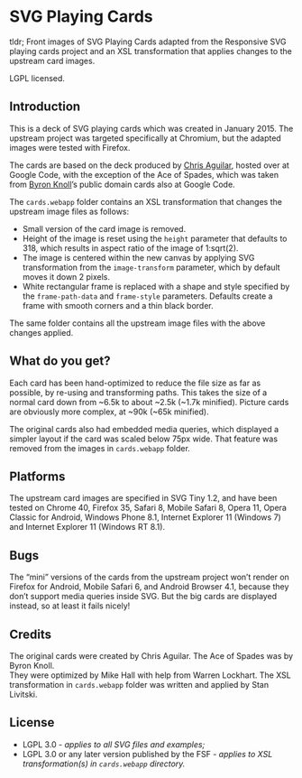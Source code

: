 SVG Playing Cards
=================

tldr; Front images of SVG Playing Cards adapted from the Responsive SVG playing cards project and an XSL transformation that applies changes to the upstream card images.

LGPL licensed.

Introduction
------------
This is a deck of SVG playing cards which was created in January 2015. The upstream project was targeted specifically at Chromium, but the adapted images were tested with Firefox.

The cards are based on the deck produced by [Chris Aguilar](https://code.google.com/p/vectorized-playing-cards/), hosted over at Google Code, with the exception of the Ace of Spades, which was taken from [Byron Knoll](https://code.google.com/p/vector-playing-cards/)’s public domain cards also at Google Code.

The `cards.webapp` folder contains an XSL transformation that changes the upstream image files as follows:

 - Small version of the card image is removed.
 - Height of the image is reset using the `height` parameter that defaults
   to 318, which results in aspect ratio of the image of 1:sqrt(2).
 - The image is centered within the new canvas by applying SVG transformation
   from the `image-transform` parameter, which by default moves it down 2
   pixels.
 - White rectangular frame is replaced with a shape and style specified by
   the `frame-path-data` and `frame-style` parameters. Defaults create a
   frame with smooth corners and a thin black border.

The same folder contains all the upstream image files with the above changes applied.

What do you get?
----------------
Each card has been hand-optimized to reduce the file size as far as possible, by re-using and transforming paths. This takes the size of a normal card down from ~6.5k to about ~2.5k (~1.7k minified).  Picture cards are obviously more complex, at ~90k (~65k minified).

The original cards also had embedded media queries, which displayed a simpler layout if the card was scaled below 75px wide. That feature was removed from the images in `cards.webapp` folder.

Platforms
---------
The upstream card images are specified in SVG Tiny 1.2, and have been tested on Chrome 40, Firefox 35, Safari 8, Mobile Safari 8, Opera 11, Opera Classic for Android, Windows Phone 8.1, Internet Explorer 11 (Windows 7) and Internet Explorer 11 (Windows RT 8.1).

Bugs
----
The “mini” versions of the cards from the upstream project won’t render on Firefox for Android, Mobile Safari 6, and Android Browser 4.1, because they don’t support media queries inside SVG. But the big cards are displayed instead, so at least it fails nicely!

Credits
-------

The original cards were created by Chris Aguilar. The Ace of Spades was by Byron Knoll.<br>
They were optimized by Mike Hall with help from Warren Lockhart. The XSL transformation in `cards.webapp` folder was written and applied by Stan Livitski.

License
-------

 - LGPL 3.0 - _applies to all SVG files and examples;_
 - LGPL 3.0 or any later version published by the FSF - _applies to XSL transformation(s) in `cards.webapp` directory._
